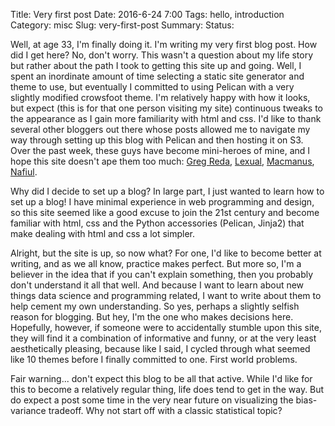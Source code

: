 Title: Very first post
Date: 2016-6-24 7:00
Tags:  hello, introduction
Category: misc
Slug: very-first-post
Summary: 
Status:

Well, at age 33, I'm finally doing it. I'm writing my very first blog post. How did I get here? No, don't worry. This wasn't a question about my life story but rather about the path I took to getting this site up and going. Well, I spent an inordinate amount of time selecting a static site generator and theme to use, but eventually I committed to using Pelican with a very slightly modified crowsfoot theme. I'm relatively happy with how it looks, but expect (this is for that one person visiting my site) continuous tweaks to the appearance as I gain more familiarity with html and css. I'd like to thank several other bloggers out there whose posts allowed me to navigate my way through setting up this blog with Pelican and then hosting it on S3. Over the past week, these guys have become mini-heroes of mine, and I hope this site doesn't ape them too much: [Greg Reda](https://www.gregreda.com), [Lexual](http://lexual.com/blog/setup-pelican-blog-on-s3/), [Macmanus](http://www.mamcmanus.com/posts/amazon-s3-pelican-site), [Nafiul](http://nafiulis.me/making-a-static-blog-with-pelican.html).

Why did I decide to set up a blog? In large part, I just wanted to learn how to set up a blog! I have minimal experience in web programming and design, so this site seemed like a good excuse to join the 21st century and become familiar with html, css and the Python accessories (Pelican, Jinja2) that make dealing with html and css a lot simpler. 

Alright, but the site is up, so now what? For one, I'd like to become better at writing, and as we all know, practice makes perfect. But more so, I'm a believer in the idea that if you can't explain something, then you probably don't understand it all that well. And because I want to learn about new things data science and programming related, I want to write about them to help cement my own understanding. So yes, perhaps a slightly selfish reason for blogging. But hey, I'm the one who makes decisions here. Hopefully, however, if someone were to accidentally stumble upon this site, they will find it a combination of informative and funny, or at the very least aesthetically pleasing, because like I said, I cycled through what seemed like 10 themes before I finally committed to one. First world problems.

Fair warning... don't expect this blog to be all that active. While I'd like for this to become a relatively regular thing, life does tend to get in the way. But do expect a post some time in the very near future on visualizing the bias-variance tradeoff. Why not start off with a classic statistical topic?
